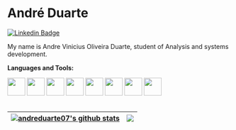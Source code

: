# André Duarte

[![Linkedin Badge](https://img.shields.io/badge/-LinkedIn-blue?style=plastic&logo=LinkedIn&logoColor=white)](https://www.linkedin.com/in/andre-duarte-in/)

My name is Andre Vinicius Oliveira Duarte, student of Analysis and systems development.


**Languages and Tools:**
<div>
  <code><img src="https://cdn.jsdelivr.net/gh/devicons/devicon/icons/python/python-original-wordmark.svg" width="40" height="40"/></code>
  <code><img src="https://cdn.jsdelivr.net/gh/devicons/devicon/icons/java/java-original-wordmark.svg" width="40" height="40"/></code>
  <code><img src="https://cdn.jsdelivr.net/gh/devicons/devicon/icons/javascript/javascript-original.svg" width="40" height="40"/></code>
  <code><img src="https://cdn.jsdelivr.net/gh/devicons/devicon/icons/php/php-original.svg" width="40" height="40"></code>
  <code><img src="https://cdn.jsdelivr.net/gh/devicons/devicon/icons/mysql/mysql-original-wordmark.svg" width="40" height="40"></code>
  <code><img src="https://cdn.jsdelivr.net/gh/devicons/devicon/icons/postgresql/postgresql-original-wordmark.svg" width="40" height="40"></code>
  <code><img src="https://cdn.jsdelivr.net/gh/devicons/devicon/icons/html5/html5-original-wordmark.svg" width="40" height="40"></code>
  <code><img src="https://cdn.jsdelivr.net/gh/devicons/devicon/icons/css3/css3-original-wordmark.svg" width="40" height="40"></code>
</div>

<br />


| <a href="https://github.com/andreduarte07/github-readme-stats"><img align="center" src="https://github-readme-stats.vercel.app/api?username=andreduarte07&show_icons=true&include_all_commits=true&theme=buefy&hide_border=true" alt="andreduarte07's github stats" /></a> | <a href="https://github.com/anuraghazra/github-readme-stats"><img align="center" src="https://github-readme-stats.vercel.app/api/top-langs/?username=andreduarte07&layout=compact&theme=buefy&hide_border=true" /></a> |
| ------------- | ------------- |


